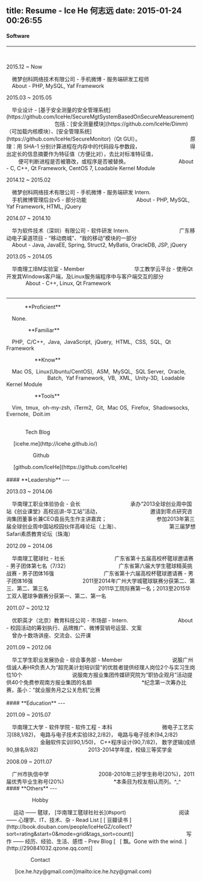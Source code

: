 title: Resume - Ice He 何志远
date: 2015-01-24 00:26:55
---
#### **Software**
---
<br/><p class="key_pos">2015.12 ~ Now &nbsp; &nbsp; &nbsp;</p><p class="val_pos bold icon-weibo"> 微梦创科网络技术有限公司 - 手机微博 - 服务端研发工程师	</p>
	<p class="key_pos fill">-----------------</p>	<p class="val_pos">	About - PHP, MySQL, Yaf Framework</p>	<br/>
<p class="key_pos">2015.03 ~ 2015.05</p><p class="val_pos bold">毕业设计 - [基于安全测量的安全管理系统](https://github.com/IceHe/SecureMgtSystemBasedOnSecureMeasurement)	</p>
	<p class="key_pos fill">-----------------</p>	<p class="val_pos">	包括：[安全测量模块](https://github.com/IceHe/Dimm)（可加载内核模块）、[安全管理系统](https://github.com/IceHe/SecureMonitor)（Qt GUI）。</p>
	<p class="key_pos fill">-----------------</p>	<p class="val_pos">	原理：用 SHA-1 分别计算进程在内存中的代码段与参数段，	</p>
	<p class="key_pos fill">-----------------</p>	<p class="val_pos">	得出定长的信息摘要作为特征值（方便比对），去比对标准特征值，	</p>
	<p class="key_pos fill">-----------------</p>	<p class="val_pos">	便可判断进程是否被篡改，或程序是否被替换。	</p>
	<p class="key_pos fill">-----------------</p>	<p class="val_pos">	About - C, C++, Qt Framework, CentOS 7, Loadable Kernel Module	</p>	<br/>
<p class="key_pos">2014.12 ~ 2015.02</p><p class="val_pos bold icon-weibo"> 微梦创科网络技术有限公司 - 手机微博 - 服务端研发 Intern.	</p>
	<p class="key_pos fill">-----------------</p>	<p class="val_pos">	手机微博管理后台v5 - 部分功能	</p>
	<p class="key_pos fill">-----------------</p>	<p class="val_pos">	About - PHP, MySQL, Yaf Framework, HTML, jQuery	</p>	<br/>
<p class="key_pos">2014.07 ~ 2014.10</p><p class="val_pos bold">华为软件技术（深圳）有限公司  - 软件研发 Intern.	</p>
	<p class="key_pos fill">-----------------</p>	<p class="val_pos">	广东移动电子渠道项目 - “移动商城”、“我的移动”模块的一部分	</p>	
	<p class="key_pos fill">-----------------</p>	<p class="val_pos">	About - Java, JavaEE, Spring, Struct2, MyBatis, OracleDB, JSP, jQuery	</p>	<br/>
<p class="key_pos">2013.05 ~ 2014.05</p><p class="val_pos bold">华南理工IBM实验室 - Member	</p>
	<p class="key_pos fill">-----------------</p>	<p class="val_pos">华工教学云平台 - 使用Qt开发其Windows客户端，及Linux服务端程序中与客户端交互的部分</p>
	<p class="key_pos fill">-----------------</p>	<p class="val_pos">	About - C++, Linux, Qt Framework	</p>	<br/><br/><hr/>
<p class="key_pos"><span class="fill">-------.</span>**Proficient**</p>	<p class="val_pos">None.</p>	<br/>
<p class="key_pos"><span class="fill">---------</span>**Familiar**</p>	<p class="val_pos">PHP,&nbsp; C/C++,&nbsp; Java,&nbsp; JavaScript,&nbsp; jQuery,&nbsp; HTML,&nbsp; CSS,&nbsp; SQL,&nbsp; Qt Framework </p>	<br/>
<p class="key_pos"><span class="fill">-----------.</span>**Know**</p>	<p class="val_pos">Mac OS,&nbsp; Linux(Ubuntu/CentOS),&nbsp; ASM,&nbsp; MySQL,&nbsp; SQL Server,&nbsp; Oracle,	</p>
	<p class="key_pos fill">-----------------</p>	<p class="val_pos">Batch,&nbsp; Yaf Framework,&nbsp; VB,&nbsp; XML,&nbsp; Unity-3D,&nbsp; Loadable Kernel Module </p>
<p class="key_pos"><span class="fill">-----------.</span>**Tools**</p>	<p class="val_pos">Vim,&nbsp; tmux,&nbsp; oh-my-zsh,&nbsp; iTerm2,&nbsp; Git,&nbsp; Mac OS,&nbsp; Firefox,&nbsp; Shadowsocks,&nbsp; Evernote,&nbsp; Doit.im	</p>	<br/><br/>
<p class="key_pos"><span class="fill">--------</span>Tech Blog</p>	<p class="val_pos">	<i class="fa fa-cube"> &nbsp;</i>[icehe.me](http://icehe.github.io/) 	</p>	<br/>
<p class="key_pos"><span class="fill">-----------</span>Github</p>	<p class="val_pos icon-github">	&nbsp;[github.com/IceHe](https://github.com/IceHe)	</p>	<br/><br/>
#### **Leadership**
---
<br/><p class="key_pos">2013.03 ~ 2014.06</p><p class="val_pos bold">华南理工职业体验协会 - 会长	</p>
	<p class="key_pos fill">-----------------</p>	<p class="val_pos">	承办“2013全球创业周中国站《创业课堂》高校巡讲-华工站”活动，</p>
	<p class="key_pos fill">-----------------</p>	<p class="val_pos">	邀请到零点研究咨询集团董事长兼CEO袁岳先生作主讲嘉宾；</p>
	<p class="key_pos fill">-----------------</p>	<p class="val_pos">	参加2013年第三届全球创业周中国站校园伙伴高峰论坛（上海）、</p>
	<p class="key_pos fill">-----------------</p>	<p class="val_pos">	第三届梦想Safari素质教育论坛（珠海）</p>	<br/>
<p class="key_pos">2012.09 ~ 2014.06</p><p class="val_pos bold" id="sport">华南理工毽球社 - 社长	</p>
	<p class="key_pos fill">-----------------</p>	<p class="val_pos">	广东省第十五届高校杯毽球邀请赛 - 男子团体第七名（7/32）</p>
	<p class="key_pos fill">-----------------</p>	<p class="val_pos">	广东省第六届大学生毽球精英挑战赛 - 男子团体16强	</p>
	<p class="key_pos fill">-----------------</p>	<p class="val_pos">	广东省第十六届高校杯毽球邀请赛 - 男子团体16强	</p>
	<p class="key_pos fill">-----------------</p>	<p class="val_pos">	2011至2014年广州大学城毽球联赛分获第二、第三、第二、第三名</p>	
	<p class="key_pos fill">-----------------</p>	<p class="val_pos">	2011华工院际赛第一名；2013至2015华工双人毽球争霸赛分获第一、第二、第一名</p>	<br/>
<p class="key_pos">2011.07 ~ 2012.12</p><p class="val_pos bold">优职英才（北京）教育科技公司 - 市场部 - Intern.	</p>
	<p class="key_pos fill">-----------------</p>	<p class="val_pos">	About - 校园活动的筹划执行、品牌推广、微博营销号运营、文案	</p>
	<p class="key_pos fill">-----------------</p>	<p class="val_pos">	曾办十数场讲座、交流会、公开课	</p>	<br/>
<p class="key_pos">2011.09 ~ 2012.06</p><p class="val_pos bold">华工学生职业发展协会 - 综合事务部 - Member	</p>
	<p class="key_pos fill">-----------------</p>	<p class="val_pos">	说服广州信诚人寿HR负责人为“超完美计划培训营”的优胜者提供经理人岗位2个与实习生岗位10个	</p>
	<p class="key_pos fill">-----------------</p>	<p class="val_pos">	说服南方报业集团传媒研究院为“职协企观月”活动提供40个免费参观南方报业集团的名额</p>
	<p class="key_pos fill">-----------------</p>	<p class="val_pos">	*纪念第一次筹办比赛，虽小：“就业服务月之公关危机”比赛	</p>	<br/><br/>
#### **Education**
---
<br/><p class="key_pos">2011.09 ~ 2015.07</p><p class="val_pos bold">华南理工大学 - 软件学院 - 软件工程 - 本科	</p>
	<p class="key_pos fill">-----------------</p>	<p class="val_pos">	微电子工艺实习(88,1/82)，	电路与电子技术实验(82,2/82)，	电路与电子技术(94,2/82)	</p>
	<p class="key_pos fill">-----------------</p>	<p class="val_pos">	金融软件实训(90,1/50)，	C++程序设计(90,7/82)，	数字逻辑(成绩90,排名9/82)	</p>	
	<p class="key_pos fill">-----------------</p>	<p class="val_pos">	2013-2014学年度，校级三等奖学金	</p>	<br/>
<p class="key_pos">2008.09 ~ 2011.07</p><p class="val_pos bold">广州市执信中学	</p>
	<p class="key_pos fill">-----------------</p>	<p class="val_pos">	2008-2010年三好学生称号(20%)，2011届优秀毕业生称号(20%)	</p>
	<span class="hidden"><p class="key_pos fill hidden">-----------------</p>	<p class="val_pos hidden">	*本条目为校友相认而列。^_^	</p></span>	<br/>
#### **Others**
---
<br/><p class="key_pos"><span class="fill">----------.</span>Hobby</p>	<p class="val_pos">	<i class="fa fa-bicycle">&nbsp;</i>运动 —— 毽球， [华南理工毽球社社长](#sport)	</p>
	<p class="key_pos fill">-----------------</p>	<p class="val_pos">	<i class="fa fa-book">&nbsp;</i>	阅读 —— 心理学、IT、技术、杂 - Read List [&nbsp;<span class="icon-douban"></span>[ 豆瓣读书 ](http://book.douban.com/people/IceHeGZ/collect?sort=rating&start=0&mode=grid&tags_sort=count)]	</p>
	<p class="key_pos fill">-----------------</p>	<p class="val_pos">	<i class="fa fa-pencil-square-o">&nbsp;</i>	写作 —— 经历、经验、生活、感悟 - Prev Blog [ <i class="fa fa-qq">&nbsp; </i>[ 飘。Gone with the wind. ](http://290841032.qzone.qq.com)]	</p>	<br/>
<p class="key_pos"><span class="fill">----------</span>Contact</p>	<p class="val_pos">	<i class="fa fa-envelope">&nbsp;</i>	[ice.he.hzy@gmail.com](mailto:ice.he.hzy@gmail.com)	</p>
<br/>
<style type="text/css">	article .article-content p.key_pos{text-align: left; margin-left: 2%; display: inline;}	.val_pos{margin-left: 3%; display: inline;}	span.fill, p.fill{color: transparent; display: inline;};	</style>
<script type="text/javascript">
	function isPC(){
		var userAgentInfo = navigator.userAgent;
		var Agents = new Array("Android", "iPhone", "SymbianOS", "Windows Phone", "iPad", "iPod");
		var flag = true;
		for (var v = 0; v < Agents.length; v++){
			if (userAgentInfo.indexOf(Agents[v]) > 0){
				flag = false; break; //return Agents[v];
			}  
		}  
		return flag;
		//return 'PC';
	}
	if(!isPC()){
		window.location = "/resume/for_mobile.html";
	}
</script>
